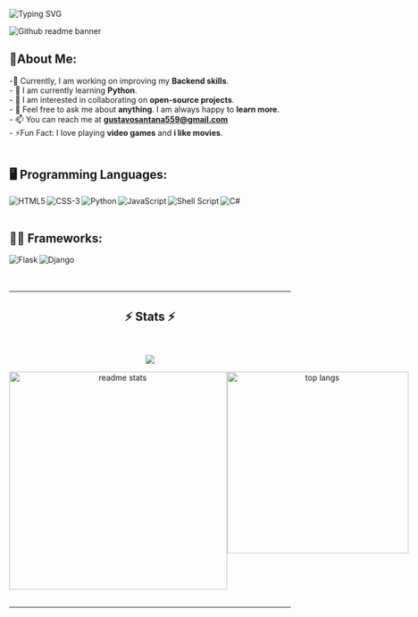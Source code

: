 ![Typing SVG](https://readme-typing-svg.demolab.com/?font=Pixelify+Sans&size=32&duration=2600&pause=1000&color=bcbcf2&random=false&width=435&lines=Welcome+to+my+profile+!)

![Github readme banner](https://github.com/Harsh12Codes/Harsh12Codes/assets/83909388/cfc8e6ce-df39-49b4-8ce7-6f540b9bf34f)


## 👋About Me:

-🔭 Currently, I am working on improving my **Backend skills**.<br>- 🌱 I am currently learning **Python**.<br>- 👯 I am interested in collaborating on **open-source projects**.<br>- 💬 Feel free to ask me about **anything**.  I am always happy to **learn more**.<br>- 📫 You can reach me at **gustavosantana559@gmail.com**<br>- ⚡Fun Fact: I love playing **video games** and **i like movies**.<br><br>









## 🖥️ Programming Languages:

<img align="left" alt="HTML5" src= "https://img.shields.io/badge/html5-%23E34F26.svg?style=for-the-badge&logo=html5&logoColor=white" />

<img align="left" alt="CSS-3" src= "https://img.shields.io/badge/CSS3-1572B6?style=for-the-badge&logo=css3&logoColor=white" />

<img align="left" alt="Python" src= "https://img.shields.io/badge/Python-14354C?style=for-the-badge&logo=python&logoColor=white" />


<img align="left" alt="JavaScript" src= "https://img.shields.io/badge/javascript-%23323330.svg?style=for-the-badge&logo=javascript&logoColor=%23F7DF1E" />

<img align="left" alt="Shell Script" src= "https://img.shields.io/badge/shell_script-%23121011.svg?style=for-the-badge&logo=gnu-bash&logoColor=white" />

<img align="left" alt="C#" src= "https://img.shields.io/badge/C%23-239120?style=for-the-badge&logo=c-sharp&logoColor=white" />
<br/><br/>



## 👨‍💻 Frameworks:
<img align="left" alt="Flask" src= "https://img.shields.io/badge/Flask-000000?style=for-the-badge&logo=flask&logoColor=white" />
<img align="left" alt="Django" src= "https://img.shields.io/badge/Django-092E20?style=for-the-badge&logo=django&logoColor=white" />



<br/><br/><br/>


<hr/>

<h2 align="center">⚡ Stats ⚡</h2>
<br>
<p align="center">
  <tr>
    <td align="center" style="padding=0;width=50%;">
      <img src="https://github-readme-streak-stats.herokuapp.com?user=Darkpwd&theme=vue-dark&dates=979797&stroke=00000000&background=00000000&fire=fff&hide_border=true" />
    </td>
  </tr>
</p>
<div align="center">
  <div style="display: flex; justify-content: space-between;">
    <img width="390" src="https://github-readme-stats.vercel.app/api?username=Darkpwd&count_private=true&show_icons=true&theme=react&rank_icon=github&border_radius=10" alt="readme stats" />
    <img width="325" src="https://github-readme-stats.vercel.app/api/top-langs/?username=Darkpwd&hide=HTML&langs_count=8&layout=compact&theme=react&border_radius=10&size_weight=0.5&count_weight=0.5&exclude_repo=github-readme-stats" alt="top langs" />
  </div>
</div>

<br/>
<hr/>

